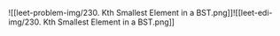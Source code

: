 ![[leet-problem-img/230. Kth Smallest Element in a BST.png]]![[leet-edi-img/230. Kth Smallest Element in a BST.png]]